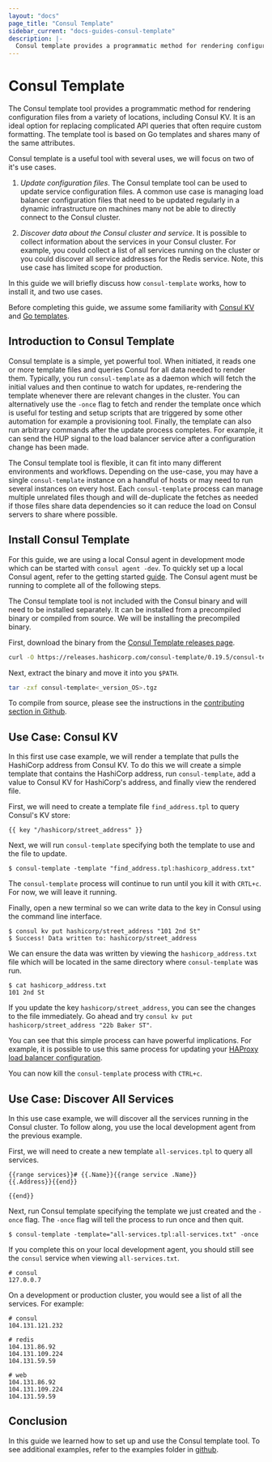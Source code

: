 ```yaml
---
layout: "docs"
page_title: "Consul Template"
sidebar_current: "docs-guides-consul-template"
description: |-
  Consul template provides a programmatic method for rendering configuration files from Consul data.
---
```


# Consul Template

The Consul template tool provides a programmatic method
for rendering configuration files from a variety of locations,
including Consul KV. It is an ideal option for replacing complicated API
queries that often require custom formatting.
The template tool is based on Go templates and shares many
of the same attributes.

Consul template is a useful tool with several uses, we will focus on two
of it's use cases.

1. *Update configuration files*. The Consul template tool can be used
to update service configuration files. A common use case is managing load
balancer configuration files that need to be updated regularly in a dynamic
infrastructure on machines many not be able to directly connect to the Consul cluster.

1. *Discover data about the Consul cluster and service*. It is possible to collect
information about the services in your Consul cluster. For example, you could
collect a list of all services running on the cluster or you could discover all
service addresses for the Redis service. Note, this use case has limited
scope for production.

In this guide we will briefly discuss how `consul-template` works,
how to install it, and two use cases.

Before completing this guide, we assume some familiarity with
[Consul KV](https://learn.hashicorp.com/consul/getting-started/kv)
 and [Go templates](https://golang.org/pkg/text/template/).

## Introduction to Consul Template

Consul template is a simple, yet powerful tool. When initiated, it
reads one or more template files and queries Consul for all
data needed to render them. Typically, you run `consul-template` as a
daemon which will fetch the initial values and then continue to watch
for updates, re-rendering the template whenever there are relevant changes in
the cluster. You can alternatively use the `-once` flag to fetch and render
the template once which is useful for testing and
setup scripts that are triggered by some other automation for example a
provisioning tool. Finally, the template can also run arbitrary commands after the update
process completes. For example, it can send the HUP signal to the
load balancer service after a configuration change has been made.

The Consul template tool is flexible, it can fit into many
different environments and workflows. Depending on the use-case, you
may have a single `consul-template` instance on a handful of hosts
or may need to run several instances on every host. Each `consul-template`
process can manage multiple unrelated files though and will de-duplicate
 the fetches as needed if those files share data dependencies so it can
reduce the load on Consul servers to share where possible.

## Install Consul Template

For this guide, we are using a local Consul agent in development
mode which can be started with `consul agent -dev`. To quickly set
up a local Consul agent, refer to the getting started [guide](https://learn.hashicorp.com/consul/getting-started/install). The
Consul agent must be running to complete all of the following
steps.

The Consul template tool is not included with the Consul binary and will
need to be installed separately. It can be installed from a precompiled
binary or compiled from source. We will be installing the precompiled binary.

First, download the binary from the [Consul Template releases page](https://releases.hashicorp.com/consul-template/).

```sh
curl -O https://releases.hashicorp.com/consul-template/0.19.5/consul-template<_version_OS>.tgz
```

Next, extract the binary and move it into you `$PATH`.

```sh
tar -zxf consul-template<_version_OS>.tgz
``` 

To compile from source, please see the instructions in the
[contributing section in Github](https://github.com/hashicorp/consul-template#contributing).

## Use Case: Consul KV

In this first use case example, we will render a template that pulls the HashiCorp address
from Consul KV. To do this we will create a simple template that contains the HashiCorp
address, run `consul-template`, add a value to Consul KV for HashiCorp's address, and 
finally view the rendered file.   

First, we will need to create a template file `find_address.tpl` to query 
Consul's KV store:

```liquid
{{ key "/hashicorp/street_address" }}
```

Next, we will run `consul-template` specifying both
the template to use and the file to update. 

```shell
$ consul-template -template "find_address.tpl:hashicorp_address.txt" 
```

The `consul-template` process will continue to run until you kill it with `CRTL+c`. 
For now, we will leave it running. 

Finally, open a new terminal so we can write data to the key in Consul using the command 
line interface.

```shell
$ consul kv put hashicorp/street_address "101 2nd St"
$ Success! Data written to: hashicorp/street_address
```

We can ensure the data was written by viewing the `hashicorp_address.txt`
file which will be located in the same directory where `consul-template`
was run.

```shell
$ cat hashicorp_address.txt
101 2nd St
```

If you update the key `hashicorp/street_address`, you can see the changes to the file 
immediately. Go ahead and try `consul kv put hashicorp/street_address "22b Baker ST"`.

You can see that this simple process can have powerful implications. For example, it is
possible to use this same process for updating your [HAProxy load balancer 
configuration](https://github.com/hashicorp/consul-template/blob/master/examples/haproxy.md). 

You can now kill the `consul-template` process with `CTRL+c`. 

## Use Case: Discover All Services

In this use case example, we will discover all the services running in the Consul cluster. 
To follow along, you use the local development agent from the previous example.

First, we will need to create a new template `all-services.tpl` to query all services.

```liquid
{{range services}}# {{.Name}}{{range service .Name}}
{{.Address}}{{end}}

{{end}}
```

Next, run Consul template specifying the template we just created and the `-once` flag.
The `-once` flag will tell the process to run once and then quit. 

```shell
$ consul-template -template="all-services.tpl:all-services.txt" -once
```

If you complete this on your local development agent, you should
still see the `consul` service when viewing `all-services.txt`.

```text
# consul
127.0.0.7
```
On a development or production cluster, you would see a list of all the services. 
For example:

```text
# consul
104.131.121.232

# redis
104.131.86.92
104.131.109.224
104.131.59.59

# web
104.131.86.92
104.131.109.224
104.131.59.59
```

## Conclusion

In this guide we learned how to set up and use the Consul template tool.
To see additional examples, refer to the examples folder 
in [github](https://github.com/hashicorp/consul-template/tree/master/examples).
